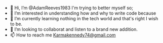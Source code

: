 - 👋 Hi, I’m @AdamReeves1983 I'm trying to better myself so;
- 👀 I’m interested in understanding how and why to write code because 
- 🌱 I’m currently learning nothing in the tech world and that's  right I wish to be.
- 💞️ I’m looking to collaborat and listen to a brand new addition.
- 📫 How to reach me Karmakennedy74@gmail.com

<!---
AdamReeves1983/AdamReeves1983 is a ✨ special ✨ repository because its `README.md` (this file) appears on your GitHub profile.
You can click the Preview link to take a look at your changes.
--->
